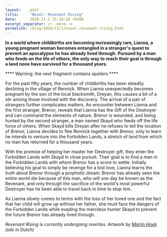 ```yaml
---
layout:    post
title:     "Novel: Revenant Rising"
date:      2010-11-1 15:16:10 +0100
excerpt_separator: <!--more-->
permalink: /blog/2010/11/1/novel-revenant-rising.html
---
```


**In a world where childbirths are becoming increasingly rare, Lianna, a  young pregnant woman becomes entangled in a stranger's quest to prevent  an apocalypse he has already lived through. Pursued by a man who feeds on the life of others, the only way to reach their goal is through a land none have survived for a thousand years.**

<!--more-->**** Warning: the next fragment contains spoilers ****
For the past fifty years, the number of childbirths has been steadily  declining in the village of Rennick. When Lianna unexpectedly becomes  pregnant by the son of the local blacksmith, Dreyan, this causes a bit of a stir among those involved with the discovery. The arrival of a pair of strangers further complicates matters. An encounter between Lianna  and the first stranger, Brenor, reveals that Lianna has the Gift of the  Destroyer and can command the elements of nature. Brenor is wounded, and being hunted by the second stranger, a man named Skayd who feeds off the life force of others. When Skayd kills Dreyan after he refuses to  tell the location of Brenor, Lianna decides to flee Rennick together  with Brenor, only to learn he intends to venture into the Forbidden Lands, a stretch of land from which no man has returned for a thousand  years.

With the promise of helping her master her Destroyer gift, they enter  the Forbidden Lands with Skayd in close pursuit. Their goal is to find a  man in the Forbidden Lands with whom Brenor has a score to settle.  Initially believing his goal to simply be revenge for a lost love,  Lianna learns the truth about Brenor through a prophetic dream: Brenor  has already seen the entire world die because of this man, who will one day be known as the Revenant, and only  through the sacrifice of the world's most powerful Destroyer has he been  able to travel back in time to stop him.

As Lianna slowly comes to terms with the loss of her loved one and the fact that her child will grow up without her father, she must face the dangers of the  Forbidden Lands while evading the merciless hunter Skayd to prevent the future Brenor has already lived through.

*Revenant Rising is currently undergoing rewrites. Artwork by [Marijn Hoek](http://www.marijnhoek.nl/) (site in Dutch)*